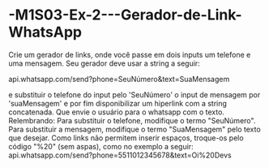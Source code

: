 # -M1S03-Ex-2---Gerador-de-Link-WhatsApp
Crie um gerador de links, onde você passe em dois inputs um telefone e uma mensagem. Seu gerador deve usar a string a seguir:

api.whatsapp.com/send?phone=SeuNúmero&text=SuaMensagem

e substituir o telefone do input pelo 'SeuNúmero' o input de mensagem por 'suaMensagem' e por fim disponibilizar um hiperlink com a string concatenada. Que envie o usuário para o whatsapp com o texto.
Relembrando: Para substituir o telefone, modifique o termo "SeuNúmero". Para substituir a mensagem, modifique o termo "SuaMensagem" pelo texto que desejar. Como links não permitem inserir espaços, troque-os pelo código "%20" (sem aspas), como no exemplo a seguir: api.whatsapp.com/send?phone=5511012345678&text=Oi%20Devs
